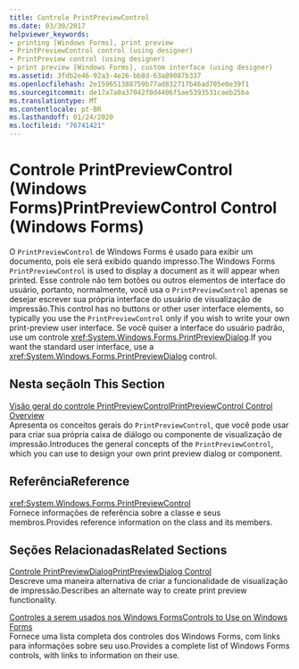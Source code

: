 ```yaml
---
title: Controle PrintPreviewControl
ms.date: 03/30/2017
helpviewer_keywords:
- printing [Windows Forms], print preview
- PrintPreviewControl control (using designer)
- PrintPreview control (using designer)
- print preview [Windows Forms], custom interface (using designer)
ms.assetid: 3fdb2e46-92a3-4e26-bb8d-63a89087b337
ms.openlocfilehash: 2e159651388759b77ad832717b46ad705e0e39f1
ms.sourcegitcommit: de17a7a0a37042f0d4406f5ae5393531caeb25ba
ms.translationtype: MT
ms.contentlocale: pt-BR
ms.lasthandoff: 01/24/2020
ms.locfileid: "76741421"
---
```

# <a name="printpreviewcontrol-control-windows-forms"></a><span data-ttu-id="26a10-102">Controle PrintPreviewControl (Windows Forms)</span><span class="sxs-lookup"><span data-stu-id="26a10-102">PrintPreviewControl Control (Windows Forms)</span></span>
<span data-ttu-id="26a10-103">O `PrintPreviewControl` de Windows Forms é usado para exibir um documento, pois ele será exibido quando impresso.</span><span class="sxs-lookup"><span data-stu-id="26a10-103">The Windows Forms `PrintPreviewControl` is used to display a document as it will appear when printed.</span></span> <span data-ttu-id="26a10-104">Esse controle não tem botões ou outros elementos de interface do usuário, portanto, normalmente, você usa o `PrintPreviewControl` apenas se desejar escrever sua própria interface do usuário de visualização de impressão.</span><span class="sxs-lookup"><span data-stu-id="26a10-104">This control has no buttons or other user interface elements, so typically you use the `PrintPreviewControl` only if you wish to write your own print-preview user interface.</span></span> <span data-ttu-id="26a10-105">Se você quiser a interface do usuário padrão, use um controle <xref:System.Windows.Forms.PrintPreviewDialog>.</span><span class="sxs-lookup"><span data-stu-id="26a10-105">If you want the standard user interface, use a <xref:System.Windows.Forms.PrintPreviewDialog> control.</span></span>  
  
## <a name="in-this-section"></a><span data-ttu-id="26a10-106">Nesta seção</span><span class="sxs-lookup"><span data-stu-id="26a10-106">In This Section</span></span>  
 [<span data-ttu-id="26a10-107">Visão geral do controle PrintPreviewControl</span><span class="sxs-lookup"><span data-stu-id="26a10-107">PrintPreviewControl Control Overview</span></span>](printpreviewcontrol-control-overview-windows-forms.md)  
 <span data-ttu-id="26a10-108">Apresenta os conceitos gerais do `PrintPreviewControl`, que você pode usar para criar sua própria caixa de diálogo ou componente de visualização de impressão.</span><span class="sxs-lookup"><span data-stu-id="26a10-108">Introduces the general concepts of the `PrintPreviewControl`, which you can use to design your own print preview dialog or component.</span></span>  
  
## <a name="reference"></a><span data-ttu-id="26a10-109">Referência</span><span class="sxs-lookup"><span data-stu-id="26a10-109">Reference</span></span>  
 <xref:System.Windows.Forms.PrintPreviewControl>  
 <span data-ttu-id="26a10-110">Fornece informações de referência sobre a classe e seus membros.</span><span class="sxs-lookup"><span data-stu-id="26a10-110">Provides reference information on the class and its members.</span></span>  
  
## <a name="related-sections"></a><span data-ttu-id="26a10-111">Seções Relacionadas</span><span class="sxs-lookup"><span data-stu-id="26a10-111">Related Sections</span></span>  
 [<span data-ttu-id="26a10-112">Controle PrintPreviewDialog</span><span class="sxs-lookup"><span data-stu-id="26a10-112">PrintPreviewDialog Control</span></span>](printpreviewdialog-control-windows-forms.md)  
 <span data-ttu-id="26a10-113">Descreve uma maneira alternativa de criar a funcionalidade de visualização de impressão.</span><span class="sxs-lookup"><span data-stu-id="26a10-113">Describes an alternate way to create print preview functionality.</span></span>  
  
 [<span data-ttu-id="26a10-114">Controles a serem usados nos Windows Forms</span><span class="sxs-lookup"><span data-stu-id="26a10-114">Controls to Use on Windows Forms</span></span>](controls-to-use-on-windows-forms.md)  
 <span data-ttu-id="26a10-115">Fornece uma lista completa dos controles dos Windows Forms, com links para informações sobre seu uso.</span><span class="sxs-lookup"><span data-stu-id="26a10-115">Provides a complete list of Windows Forms controls, with links to information on their use.</span></span>
